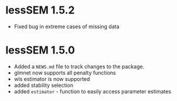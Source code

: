 # lessSEM 1.5.2

* Fixed bug in extreme cases of missing data

# lessSEM 1.5.0

* Added a `NEWS.md` file to track changes to the package.
* glmnet now supports all penalty functions
* wls estimator is now supported
* added stability selection
* added `estimator` - function to easily access parameter estimates
